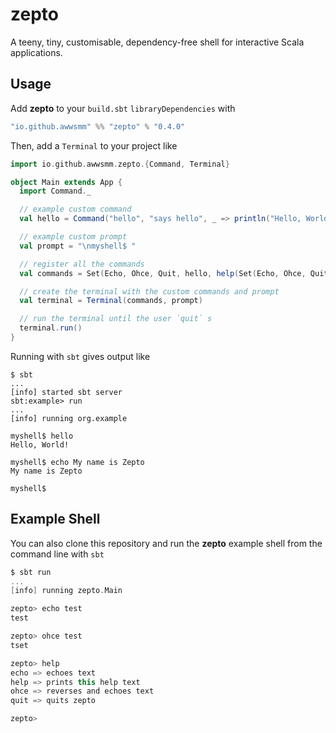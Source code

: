 # zepto

A teeny, tiny, customisable, dependency-free shell for interactive Scala applications.

## Usage

Add **zepto** to your `build.sbt` `libraryDependencies` with

```sbt
"io.github.awwsmm" %% "zepto" % "0.4.0"
```

Then, add a `Terminal` to your project like

```scala
import io.github.awwsmm.zepto.{Command, Terminal}

object Main extends App {
  import Command._

  // example custom command
  val hello = Command("hello", "says hello", _ => println("Hello, World!"))

  // example custom prompt
  val prompt = "\nmyshell$ "

  // register all the commands
  val commands = Set(Echo, Ohce, Quit, hello, help(Set(Echo, Ohce, Quit, hello)))

  // create the terminal with the custom commands and prompt
  val terminal = Terminal(commands, prompt)

  // run the terminal until the user `quit` s
  terminal.run()
}
```

Running with `sbt` gives output like

```shell
$ sbt
...
[info] started sbt server
sbt:example> run
...
[info] running org.example

myshell$ hello
Hello, World!

myshell$ echo My name is Zepto
My name is Zepto

myshell$
```

## Example Shell

You can also clone this repository and run the **zepto** example shell from the command line with `sbt`

```sbt
$ sbt run
...
[info] running zepto.Main

zepto> echo test
test

zepto> ohce test
tset

zepto> help
echo => echoes text
help => prints this help text
ohce => reverses and echoes text
quit => quits zepto

zepto> 
```